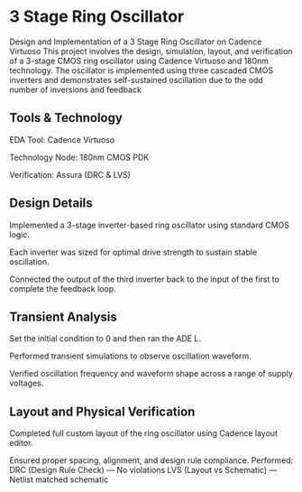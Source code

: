 # 3 Stage Ring Oscillator
Design and Implementation of a 3 Stage Ring Oscillator on Cadence Virtuoso 
This project involves the design, simulation, layout, and verification of a 3-stage CMOS ring oscillator using Cadence Virtuoso and 180nm technology. The oscillator is implemented using three cascaded CMOS inverters and demonstrates self-sustained oscillation due to the odd number of inversions and feedback
## Tools & Technology
EDA Tool: Cadence Virtuoso

Technology Node: 180nm CMOS PDK

Verification: Assura (DRC & LVS)

## Design Details
Implemented a 3-stage inverter-based ring oscillator using standard CMOS logic.

Each inverter was sized for optimal drive strength to sustain stable oscillation.

Connected the output of the third inverter back to the input of the first to complete the feedback loop.

## Transient Analysis
Set the initial condition to 0 and then ran the ADE L.

Performed transient simulations to observe oscillation waveform.

Verified oscillation frequency and waveform shape across a range of supply voltages.

## Layout and Physical Verification
Completed full custom layout of the ring oscillator using Cadence layout editor.

Ensured proper spacing, alignment, and design rule compliance.
Performed:
DRC (Design Rule Check) — No violations
LVS (Layout vs Schematic) — Netlist matched schematic


